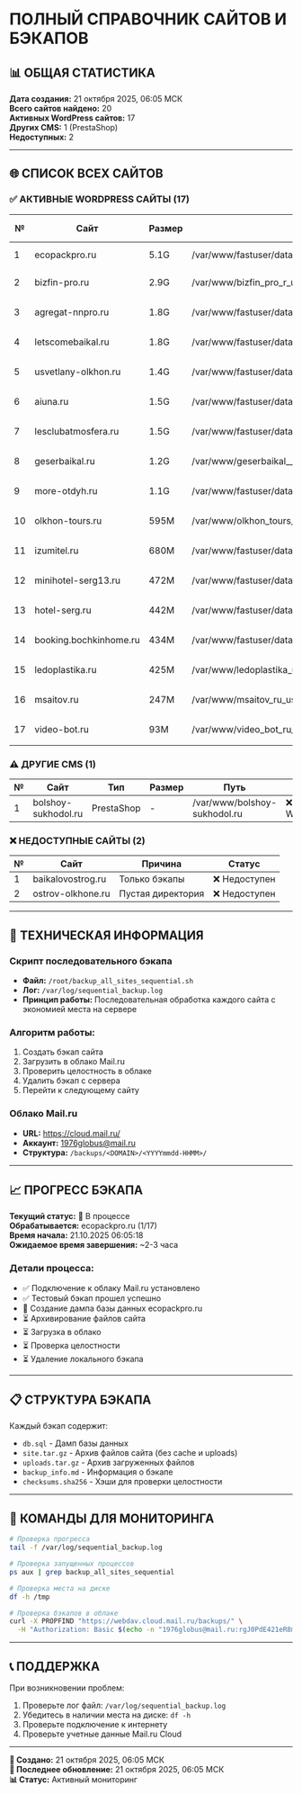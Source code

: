 # ПОЛНЫЙ СПРАВОЧНИК САЙТОВ И БЭКАПОВ

## 📊 ОБЩАЯ СТАТИСТИКА

**Дата создания:** 21 октября 2025, 06:05 МСК  
**Всего сайтов найдено:** 20  
**Активных WordPress сайтов:** 17  
**Других CMS:** 1 (PrestaShop)  
**Недоступных:** 2  

---

## 🌐 СПИСОК ВСЕХ САЙТОВ

### ✅ АКТИВНЫЕ WORDPRESS САЙТЫ (17)

| № | Сайт | Размер | Путь | Статус бэкапа |
|---|------|--------|------|---------------|
| 1 | ecopackpro.ru | 5.1G | /var/www/fastuser/data/www/ecopackpro.ru | 🔄 В процессе |
| 2 | bizfin-pro.ru | 2.9G | /var/www/bizfin_pro_r_usr/data/www/bizfin-pro.ru | ⏳ Ожидает |
| 3 | agregat-nnpro.ru | 1.8G | /var/www/fastuser/data/www/agregat-nnpro.ru | ⏳ Ожидает |
| 4 | letscomebaikal.ru | 1.8G | /var/www/fastuser/data/www/letscomebaikal.ru | ⏳ Ожидает |
| 5 | usvetlany-olkhon.ru | 1.4G | /var/www/fastuser/data/www/usvetlany-olkhon.ru | ⏳ Ожидает |
| 6 | aiuna.ru | 1.5G | /var/www/fastuser/data/www/aiuna.ru | ⏳ Ожидает |
| 7 | lesclubatmosfera.ru | 1.5G | /var/www/fastuser/data/www/lesclubatmosfera.ru | ⏳ Ожидает |
| 8 | geserbaikal.ru | 1.2G | /var/www/geserbaikal__usr/data/www/geserbaikal.ru | ⏳ Ожидает |
| 9 | more-otdyh.ru | 1.1G | /var/www/fastuser/data/www/more-otdyh.ru | ⏳ Ожидает |
| 10 | olkhon-tours.ru | 595M | /var/www/olkhon_tours_usr/data/www/olkhon-tours.ru | ⏳ Ожидает |
| 11 | izumitel.ru | 680M | /var/www/fastuser/data/www/izumitel.ru | ⏳ Ожидает |
| 12 | minihotel-serg13.ru | 472M | /var/www/fastuser/data/www/minihotel-serg13.ru | ⏳ Ожидает |
| 13 | hotel-serg.ru | 442M | /var/www/fastuser/data/www/hotel-serg.ru | ⏳ Ожидает |
| 14 | booking.bochkinhome.ru | 434M | /var/www/fastuser/data/www/booking.bochkinhome.ru | ⏳ Ожидает |
| 15 | ledoplastika.ru | 425M | /var/www/ledoplastika_usr5740/data/www/ledoplastika.ru | ⏳ Ожидает |
| 16 | msaitov.ru | 247M | /var/www/msaitov_ru_usr/data/www/msaitov.ru | ⏳ Ожидает |
| 17 | video-bot.ru | 93M | /var/www/video_bot_ru_usr/data/www/video-bot.ru | ⏳ Ожидает |

### ⚠️ ДРУГИЕ CMS (1)

| № | Сайт | Тип | Размер | Путь | Статус |
|---|------|-----|--------|------|--------|
| 1 | bolshoy-sukhodol.ru | PrestaShop | - | /var/www/bolshoy-sukhodol.ru | ❌ Не WordPress |

### ❌ НЕДОСТУПНЫЕ САЙТЫ (2)

| № | Сайт | Причина | Статус |
|---|------|---------|--------|
| 1 | baikalovostrog.ru | Только бэкапы | ❌ Недоступен |
| 2 | ostrov-olkhone.ru | Пустая директория | ❌ Недоступен |

---

## 🔧 ТЕХНИЧЕСКАЯ ИНФОРМАЦИЯ

### Скрипт последовательного бэкапа
- **Файл:** `/root/backup_all_sites_sequential.sh`
- **Лог:** `/var/log/sequential_backup.log`
- **Принцип работы:** Последовательная обработка каждого сайта с экономией места на сервере

### Алгоритм работы:
1. Создать бэкап сайта
2. Загрузить в облако Mail.ru
3. Проверить целостность в облаке
4. Удалить бэкап с сервера
5. Перейти к следующему сайту

### Облако Mail.ru
- **URL:** https://cloud.mail.ru/
- **Аккаунт:** 1976globus@mail.ru
- **Структура:** `/backups/<DOMAIN>/<YYYYmmdd-HHMM>/`

---

## 📈 ПРОГРЕСС БЭКАПА

**Текущий статус:** 🔄 В процессе  
**Обрабатывается:** ecopackpro.ru (1/17)  
**Время начала:** 21.10.2025 06:05:18  
**Ожидаемое время завершения:** ~2-3 часа  

### Детали процесса:
- ✅ Подключение к облаку Mail.ru установлено
- ✅ Тестовый бэкап прошел успешно
- 🔄 Создание дампа базы данных ecopackpro.ru
- ⏳ Архивирование файлов сайта
- ⏳ Загрузка в облако
- ⏳ Проверка целостности
- ⏳ Удаление локального бэкапа

---

## 📋 СТРУКТУРА БЭКАПА

Каждый бэкап содержит:
- `db.sql` - Дамп базы данных
- `site.tar.gz` - Архив файлов сайта (без cache и uploads)
- `uploads.tar.gz` - Архив загруженных файлов
- `backup_info.md` - Информация о бэкапе
- `checksums.sha256` - Хэши для проверки целостности

---

## 🚀 КОМАНДЫ ДЛЯ МОНИТОРИНГА

```bash
# Проверка прогресса
tail -f /var/log/sequential_backup.log

# Проверка запущенных процессов
ps aux | grep backup_all_sites_sequential

# Проверка места на диске
df -h /tmp

# Проверка бэкапов в облаке
curl -X PROPFIND "https://webdav.cloud.mail.ru/backups/" \
  -H "Authorization: Basic $(echo -n "1976globus@mail.ru:rgJ0PdE421eR8mTCzus8" | base64)"
```

---

## 📞 ПОДДЕРЖКА

При возникновении проблем:
1. Проверьте лог файл: `/var/log/sequential_backup.log`
2. Убедитесь в наличии места на диске: `df -h`
3. Проверьте подключение к интернету
4. Проверьте учетные данные Mail.ru Cloud

---

**📅 Создано:** 21 октября 2025, 06:05 МСК  
**🔄 Последнее обновление:** 21 октября 2025, 06:05 МСК  
**📊 Статус:** Активный мониторинг

